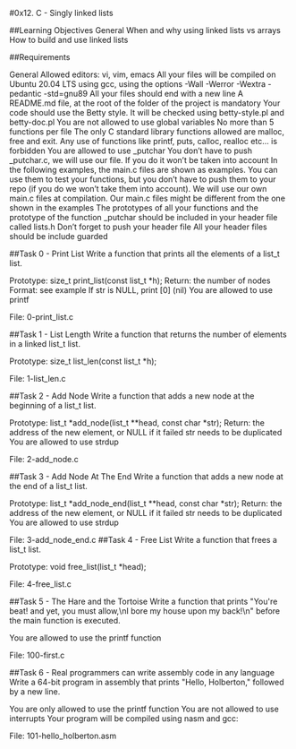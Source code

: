 #0x12. C - Singly linked lists

##Learning Objectives
General
When and why using linked lists vs arrays
How to build and use linked lists

##Requirements

General
Allowed editors: vi, vim, emacs
All your files will be compiled on Ubuntu 20.04 LTS using gcc, using the options -Wall -Werror -Wextra -pedantic -std=gnu89
All your files should end with a new line
A README.md file, at the root of the folder of the project is mandatory
Your code should use the Betty style. It will be checked using betty-style.pl and betty-doc.pl
You are not allowed to use global variables
No more than 5 functions per file
The only C standard library functions allowed are malloc, free and exit. Any use of functions like printf, puts, calloc, realloc etc… is forbidden
You are allowed to use \_putchar
You don’t have to push \_putchar.c, we will use our file. If you do it won’t be taken into account
In the following examples, the main.c files are shown as examples. You can use them to test your functions, but you don’t have to push them to your repo (if you do we won’t take them into account). We will use our own main.c files at compilation. Our main.c files might be different from the one shown in the examples
The prototypes of all your functions and the prototype of the function \_putchar should be included in your header file called lists.h
Don’t forget to push your header file
All your header files should be include guarded

##Task 0 - Print List
Write a function that prints all the elements of a list_t list.

Prototype: size\_t print\_list(const list\_t \*h);
Return: the number of nodes
Format: see example
If str is NULL, print [0] (nil)
You are allowed to use printf

File: 0-print\_list.c

##Task 1 - List Length
Write a function that returns the number of elements in a linked list\_t list.

Prototype: size\_t list\_len(const list\_t \*h);

File: 1-list\_len.c

##Task 2 - Add Node
Write a function that adds a new node at the beginning of a list\_t list.

Prototype: list\_t \*add\_node(list\_t \*\*head, const char \*str);
Return: the address of the new element, or NULL if it failed
str needs to be duplicated
You are allowed to use strdup

File: 2-add\_node.c

##Task 3 - Add Node At The End
Write a function that adds a new node at the end of a list\_t list.

Prototype: list\_t \*add\_node\_end(list\_t \*\*head, const char \*str);
Return: the address of the new element, or NULL if it failed
str needs to be duplicated
You are allowed to use strdup

File: 3-add\_node\_end.c
##Task 4 - Free List
Write a function that frees a list\_t list.

Prototype: void free\_list(list\_t \*head);

File: 4-free\_list.c

##Task 5 - The Hare and the Tortoise
Write a function that prints "You're beat! and yet, you must allow,\nI bore my house upon my back!\n" before the main function is executed.

You are allowed to use the printf function

File: 100-first.c

##Task 6 - Real programmers can write assembly code in any language
Write a 64-bit program in assembly that prints "Hello, Holberton," followed by a new line.

You are only allowed to use the printf function
You are not allowed to use interrupts
Your program will be compiled using nasm and gcc:

File: 101-hello\_holberton.asm
